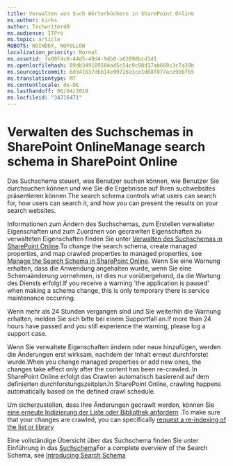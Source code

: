 ```yaml
---
title: Verwalten von Such Wörterbüchern in SharePoint Online
ms.author: kirks
author: Techwriter40
ms.audience: ITPro
ms.topic: article
ROBOTS: NOINDEX, NOFOLLOW
localization_priority: Normal
ms.assetid: fe00f4c0-44d5-49d4-9db0-a62698bcd1d1
ms.openlocfilehash: 89db349189584a45c54c9c08d37ab669c3c7a39b
ms.sourcegitcommit: 6d341637dbb14e90726a1ce1d68f077ace9bb765
ms.translationtype: MT
ms.contentlocale: de-DE
ms.lasthandoff: 06/04/2019
ms.locfileid: "34716471"
---
```

# <a name="manage-search-schema-in-sharepoint-online"></a><span data-ttu-id="16f8f-102">Verwalten des Suchschemas in SharePoint Online</span><span class="sxs-lookup"><span data-stu-id="16f8f-102">Manage search schema in SharePoint Online</span></span>

<span data-ttu-id="16f8f-103">Das Suchschema steuert, was Benutzer suchen können, wie Benutzer Sie durchsuchen können und wie Sie die Ergebnisse auf Ihren suchwebsites präsentieren können.</span><span class="sxs-lookup"><span data-stu-id="16f8f-103">The search schema controls what users can search for, how users can search it, and how you can present the results on your search websites.</span></span> 

<span data-ttu-id="16f8f-104">Informationen zum Ändern des Suchschemas, zum Erstellen verwalteter Eigenschaften und zum Zuordnen von gecrawlten Eigenschaften zu verwalteten Eigenschaften finden Sie unter [Verwalten des Suchschemas in SharePoint Online](https://docs.microsoft.com/en-us/sharepoint/manage-search-schema).</span><span class="sxs-lookup"><span data-stu-id="16f8f-104">To change the search schema, create managed properties, and map crawled properties to managed properties, see [Manage the Search Schema in SharePoint Online](https://docs.microsoft.com/en-us/sharepoint/manage-search-schema).</span></span> <span data-ttu-id="16f8f-105">Wenn Sie eine Warnung erhalten, dass die Anwendung angehalten wurde, wenn Sie eine Schemaänderung vornehmen, ist dies nur vorübergehend, da die Wartung des Diensts erfolgt.</span><span class="sxs-lookup"><span data-stu-id="16f8f-105">If you receive a warning 'the application is paused' when making a schema change, this is only temporary there is service maintenance occurring.</span></span> 

<span data-ttu-id="16f8f-106">Wenn mehr als 24 Stunden vergangen sind und Sie weiterhin die Warnung erhalten, melden Sie sich bitte bei einem Supportfall an.</span><span class="sxs-lookup"><span data-stu-id="16f8f-106">If more than 24 hours have passed and you still experience the warning, please log a support case.</span></span>

<span data-ttu-id="16f8f-107">Wenn Sie verwaltete Eigenschaften ändern oder neue hinzufügen, werden die Änderungen erst wirksam, nachdem der Inhalt erneut durchforstet wurde.</span><span class="sxs-lookup"><span data-stu-id="16f8f-107">When you change managed properties or add new ones, the changes take effect only after the content has been re-crawled.</span></span> <span data-ttu-id="16f8f-108">In SharePoint Online erfolgt das Crawlen automatisch basierend auf dem definierten durchforstungszeitplan.</span><span class="sxs-lookup"><span data-stu-id="16f8f-108">In SharePoint Online, crawling happens automatically based on the defined crawl schedule.</span></span>

<span data-ttu-id="16f8f-109">Um sicherzustellen, dass Ihre Änderungen gecrawlt werden, können Sie [eine erneute Indizierung der Liste oder Bibliothek anfordern](https://docs.microsoft.com/en-us/sharepoint/manage-search-schema#request-re-indexing-of-a-document-library-or-list) .</span><span class="sxs-lookup"><span data-stu-id="16f8f-109">To make sure that your changes are crawled, you can specifically [request a re-indexing of the list or library](https://docs.microsoft.com/en-us/sharepoint/manage-search-schema#request-re-indexing-of-a-document-library-or-list)</span></span> 

<span data-ttu-id="16f8f-110">Eine vollständige Übersicht über das Suchschema finden Sie unter Einführung in das [Suchschema](https://blogs.technet.microsoft.com/tothesharepoint/2012/11/25/introducing-search-schema-for-sharepoint-2013/)</span><span class="sxs-lookup"><span data-stu-id="16f8f-110">For a complete overview of the Search Schema, see [Introducing Search Schema](https://blogs.technet.microsoft.com/tothesharepoint/2012/11/25/introducing-search-schema-for-sharepoint-2013/)</span></span> 

